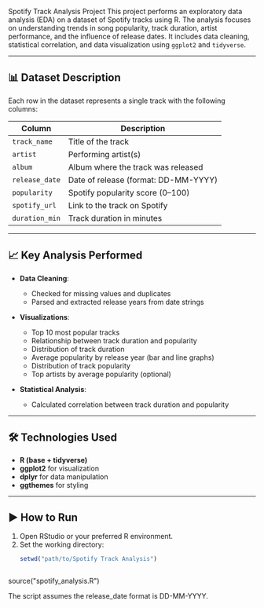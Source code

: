 Spotify Track Analysis Project
This project performs an exploratory data analysis (EDA) on a dataset of Spotify tracks using R. The analysis focuses on understanding trends in song popularity, track duration, artist performance, and the influence of release dates. It includes data cleaning, statistical correlation, and data visualization using `ggplot2` and `tidyverse`.




---

## 📊 Dataset Description

Each row in the dataset represents a single track with the following columns:

| Column          | Description |
|----------------|-------------|
| `track_name`   | Title of the track |
| `artist`       | Performing artist(s) |
| `album`        | Album where the track was released |
| `release_date` | Date of release (format: DD-MM-YYYY) |
| `popularity`   | Spotify popularity score (0–100) |
| `spotify_url`  | Link to the track on Spotify |
| `duration_min` | Track duration in minutes |

---

## 📈 Key Analysis Performed

- **Data Cleaning**:
  - Checked for missing values and duplicates
  - Parsed and extracted release years from date strings

- **Visualizations**:
  - Top 10 most popular tracks
  - Relationship between track duration and popularity
  - Distribution of track duration
  - Average popularity by release year (bar and line graphs)
  - Distribution of track popularity
  - Top artists by average popularity (optional)

- **Statistical Analysis**:
  - Calculated correlation between track duration and popularity

---

## 🛠️ Technologies Used

- **R (base + tidyverse)**
- **ggplot2** for visualization
- **dplyr** for data manipulation
- **ggthemes** for styling

---

## ▶️ How to Run

1. Open RStudio or your preferred R environment.
2. Set the working directory:
   ```r
   setwd("path/to/Spotify Track Analysis")



source("spotify_analysis.R")


The script assumes the release_date format is DD-MM-YYYY.
